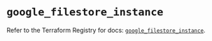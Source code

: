 # `google_filestore_instance`

Refer to the Terraform Registry for docs: [`google_filestore_instance`](https://registry.terraform.io/providers/hashicorp/google/6.34.1/docs/resources/filestore_instance).
